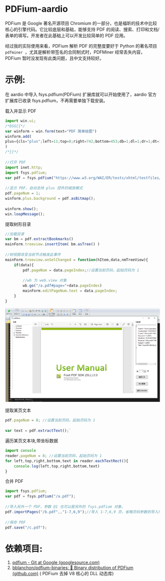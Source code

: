# PDFium-aardio
PDFium 是 Google 著名开源项目 Chromium 的一部分，也是福昕的技术中比较核心的引擎代码。它比较底层和基础，能够支持 PDF 的阅读、搜索、打印和文档/表单的填写。开发者在此基础上可以开发比较简单的 PDF 应用。  

经过我的实际使用来看，PDFium 解析 PDF 的完整度要好于 Python 的著名项目 `pdfminer `，尤其是解析带签名的合同制式时，PDFMiner 经常丢失内容，PDFium 暂时没发现有此类问题，且中文支持较好。


# 示例:

在 aardio 中导入 fsys.pdfium(PDFium) 扩展库就可以开始使用了，aardio 官方扩展库已收录 fsys.pdfium，不再需要单独下载安装。

载入并显示 PDF

```javascript
import win.ui;
/*DSG{{*/
var winform = win.form(text="PDF 简单绘图")
winform.add(
plus={cls="plus";left=11;top=8;right=742;bottom=453;db=1;dl=1;dr=1;dt=1;repeat="scale";z=1}
)
/*}}*/

//打开 PDF
import inet.http;
import fsys.pdfium;
var pdf = fsys.pdfium("https://www.w3.org/WAI/ER/tests/xhtml/testfiles/resources/pdf/dummy.pdf")

//显示 PDF，自动支持 plus 控件的缩放模式
pdf.pageNum = 1;
winform.plus.background = pdf.asBitmap();

winform.show();
win.loopMessage();

```

提取树形目录

```javascript
//加载目录
var bm = pdf.extractBookmarks()
mainForm.treeview.insertItem( bm.asTree() )

//树视图改变当前节点触发此事件
mainForm.treeview.onSelChanged = function(hItem,data,nmTreeView){
	if(data){
		pdf.pageNum = data.pageIndex;//设置当前页码，起始页码为 1
		
		//wb 为 web.view 对象
		wb.go("/a.pdf#page="+data.pageIndex)  
		mainForm.editPageNum.text = data.pageIndex; 
	} 	
}
```

![](screenshots/screenshot.png)

提取某页文本

```javascript
pdf.pageNum = 8; //设置当前页码，起始页码为 1

var text = pdf.extractText();`
```

遍历某页文本块,带坐标数据
```javascript
import console
reader.pageNum = 8; //设置当前页码，起始页码为 1
for left,top,right,bottom,text in reader.eachTextRect(){
	console.log(left,top,right,bottom,text)
}
```

合并 PDF
```javascript
import fsys.pdfium;
var pdf = fsys.pdfium("/a.pdf");

//导入另外一个 PDF，参数 @1 也可以是另外的 fsys.pdfium 对象。
pdf.importPages("/b.pdf",,"1-7,6,9");//导入 1-7,6,9 页，省略页码参数则导入所有页面

//保存 PDF
pdf.save("/c.pdf");
```

# 依赖项目:

1. [pdfium - Git at Google (googlesource.com)](https://pdfium.googlesource.com/pdfium/)
2. [bblanchon/pdfium-binaries: 📰 Binary distribution of PDFium (github.com)](https://github.com/bblanchon/pdfium-binaries) ( PDFium 去掉 V8 核心的 DLL 动态库)
	

